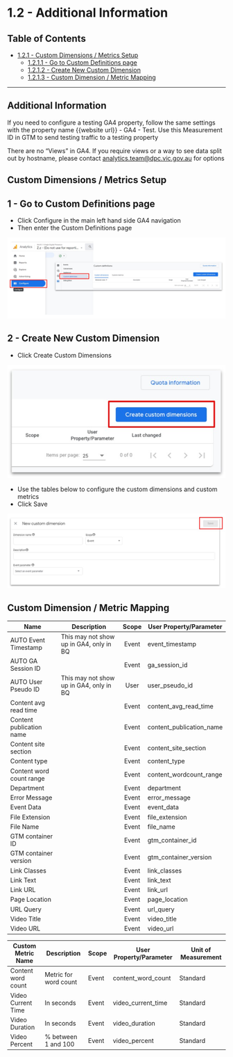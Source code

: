 # 1.2 - Additional Information

## Table of Contents
- [1.2.1 - Custom Dimensions / Metrics Setup](1.2---additional-information#1.2.1---custom-dimensions-/-metrics-setup)
  - [1.2.1.1 - Go to Custom Definitions page](1.2---additional-information#1.2.1.1---go-to-custom-definitions-page)
  - [1.2.1.2 - Create New Custom Dimension](1.2---additional-information#1.2.1.2---create-new-custom-dimension)
  - [1.2.1.3 - Custom Dimension / Metric Mapping](1.2---additional-information#1.2.1.3---custom-dimension-/-metric-mapping)

---

## Additional Information
If you need to configure a testing GA4 property, follow the same settings with the property name {{website url}} - GA4 - Test. Use this Measurement ID in GTM to send testing traffic to a testing property


There are no “Views” in GA4. If you require views or a way to see data split out by hostname, please contact analytics.team@dpc.vic.gov.au for options


## Custom Dimensions / Metrics Setup
## 1 - Go to Custom Definitions page
* Click Configure in the main left hand side GA4 navigation
* Then enter the Custom Definitions page

![alt_text](assets/customdefinitions-step1.jpg "image_tooltip")

## 2 - Create New Custom Dimension
* Click Create Custom Dimensions

![alt_text](assets/customdefinition-step2a.jpg "image_tooltip")

* Use the tables below to configure the custom dimensions and custom metrics
* Click Save

![alt_text](assets/customdefinition-step2b.jpg "image_tooltip")


## Custom Dimension / Metric Mapping
| Name                     | Description                             | Scope | User Property/Parameter  |
|--------------------------|-----------------------------------------|:-----:|--------------------------|
| AUTO Event Timestamp     | This may not show up in GA4, only in BQ | Event | event_timestamp          |
| AUTO GA Session ID       |                                         | Event | ga_session_id            |
| AUTO User Pseudo ID      | This may not show up in GA4, only in BQ |  User | user_pseudo_id           |
| Content avg read time    |                                         | Event | content_avg_read_time    |
| Content publication name |                                         | Event | content_publication_name |
| Content site section     |                                         | Event | content_site_section     |
| Content type             |                                         | Event | content_type             |
| Content word count range |                                         | Event | content_wordcount_range  |
| Department               |                                         | Event | department               |
| Error Message            |                                         | Event | error_message            |
| Event Data               |                                         | Event | event_data               |
| File Extension           |                                         | Event | file_extension           |
| File Name                |                                         | Event | file_name                |
| GTM container ID         |                                         | Event | gtm_container_id         |
| GTM container version    |                                         | Event | gtm_container_version    |
| Link Classes             |                                         | Event | link_classes             |
| Link Text                |                                         | Event | link_text                |
| Link URL                 |                                         | Event | link_url                 |
| Page Location            |                                         | Event | page_location            |
| URL Query                |                                         | Event | url_query                |
| Video Title              |                                         | Event | video_title              |
| Video URL                |                                         | Event | video_url                |

| Custom Metric Name | Description           | Scope | User Property/Parameter | Unit of Measurement |
|--------------------|-----------------------|-------|-------------------------|---------------------|
| Content word count | Metric for word count | Event | content_word_count      | Standard            |
| Video Current Time | In seconds            | Event | video_current_time      | Standard            |
| Video Duration     | In seconds            | Event | video_duration          | Standard            |
| Video Percent      | % between 1 and 100   | Event | video_percent           | Standard            |
